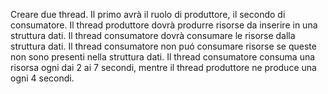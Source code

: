 Creare due thread.
Il primo avrà il ruolo di produttore, il secondo di consumatore.
Il thread produttore dovrà produrre risorse da inserire in una struttura dati.
Il thread consumatore dovrà consumare le risorse dalla struttura dati.
Il thread consumatore non puó consumare risorse se queste non sono presenti nella struttura dati.
Il thread consumatore consuma una risorsa ogni dai 2 ai 7 secondi, mentre il thread produttore ne produce una ogni 4 secondi.